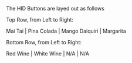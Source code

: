 The HID Buttons are layed out as follows

Top Row, from Left to Right:

Mai Tai | Pina Colada | Mango Daiquiri | Margarita

Bottom Row, from Left to Right:

Red Wine | White Wine | N/A | N/A
